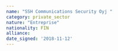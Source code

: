 ```yaml
---
name: "SSH Communications Security Oyj "
category: private_sector
nature: "Entreprise"
nationality: FIN
alliance: 
date_signed: '2018-11-12'
---
```

    
